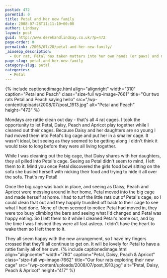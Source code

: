 ```yaml
---
postid: 472
parentid: 0
title: Petal and her new family
date: 2008-07-28T11:11:10+00:00
author: Lindsay
layout: post
guid: http://www.derekandlindsay.co.uk/?p=472
page-order: 0
permalink: /2008/07/28/petal-and-her-new-family/
_aioseop_description:
  - Our rat, Petal has taken matters into her own hands (or paws) and moved in with Daisy, Peach and Apricot. They look really happy together.
page-slug: petal-and-her-new-family
category-slug: petal
categories:
  - Petal
---
```

{% include captionedimage.html align="alignright" width="310" caption="Petal and Peach" class="size-full wp-image-7661" title="Our two rats Petal and Peach saying hello" src="/wp-content/uploads/2008/07/post_1913.jpg" alt="Petal and Peach" height="473" %} 

Mondays are rattie clean out day - that's all 4 rat cages. I took the opportunity to let Petal, Daisy, Peach and Apricot play together while I cleaned out their cages. Because Daisy and her daughters are so young I had moved them into Petal's big cage and put her in a smaller cage. It wasn't ideal, but seeing as they seemed to be getting along I didn't think it would take to long before they were all living together.

While I was cleaning out the big cage, that Daisy shares with her daughters, they all pilled into Petal's cage. Seeing as Petal didn't seem to mind, I left them to it. Mind you once Petal discovered the girls food bowl sitting on the sofa she busied herself with nicking their food and trying to hide it all over the sofa. That's my Petal!

Once the big cage was back in place, and seeing as Daisy, Peach and Apricot were messing around in her home, Petal moved into the big cage and made herself at home. I had to turf the little rats out of Petal's cage, so I could clean that out and they happily trundled off back to their cage to see what I had done. None of them seemed to notice Petal had moved in, they were too busy climbing the bars and seeing what I'd changed and Petal was happy eating. So I left them to it while I cleaned Petal's home out, and by the time I was finished they were all fast asleep. I didn't have the heart to wake them so I left them to it.

They all seem happy with the new arrangement, so I have my fingers crossed that they'll all continue to get on. It will be lovely for Petal to have a rattie family all of her own. {% include captionedimage.html align="aligncenter" width="780" caption="Petal, Daisy, Peach & Apricot" class="size-full wp-image-7662" title="Our four rats exploring their new cage" src="/wp-content/uploads/2008/07/post_1910.jpg" alt="Petal, Daisy, Peach & Apricot" height="417" %}